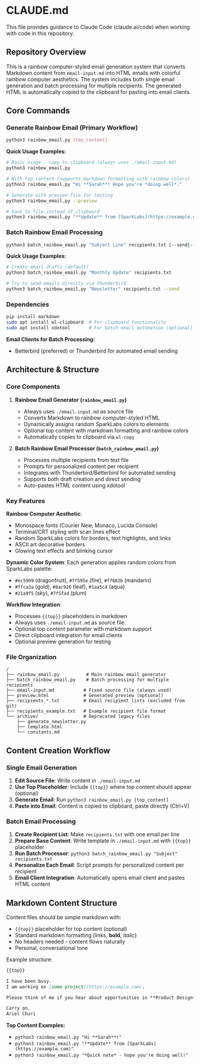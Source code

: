 # CLAUDE.md

This file provides guidance to Claude Code (claude.ai/code) when working with code in this repository.

## Repository Overview

This is a rainbow computer-styled email generation system that converts Markdown content from `email-input.md` into HTML emails with colorful rainbow computer aesthetics. The system includes both single email generation and batch processing for multiple recipients. The generated HTML is automatically copied to the clipboard for pasting into email clients.

## Core Commands

### Generate Rainbow Email (Primary Workflow)
```bash
python3 rainbow_email.py [top_content]
```

**Quick Usage Examples:**
```bash
# Basic usage - copy to clipboard (always uses ./email-input.md)
python3 rainbow_email.py

# With top content (supports markdown formatting with rainbow colors)
python3 rainbow_email.py "Hi **Sarah**! Hope you're *doing well*."

# Generate with preview file for testing
python3 rainbow_email.py --preview

# Save to file instead of clipboard
python3 rainbow_email.py "**Update** from [SparkLabs](https://example.com)" --save output.html
```

### Batch Rainbow Email Processing
```bash
python3 batch_rainbow_email.py "Subject Line" recipients.txt [--send|--drafts]
```

**Quick Usage Examples:**
```bash
# Create email drafts (default)
python3 batch_rainbow_email.py "Monthly Update" recipients.txt

# Try to send emails directly via Thunderbird
python3 batch_rainbow_email.py "Newsletter" recipients.txt --send
```

### Dependencies
```bash
pip install markdown
sudo apt install wl-clipboard  # For clipboard functionality
sudo apt install xdotool       # For batch email automation (optional)
```

**Email Clients for Batch Processing:**
- Betterbird (preferred) or Thunderbird for automated email sending

## Architecture & Structure

### Core Components

1. **Rainbow Email Generator (`rainbow_email.py`)**
   - Always uses `./email-input.md` as source file
   - Converts Markdown to rainbow computer-styled HTML
   - Dynamically assigns random SparkLabs colors to elements
   - Optional top content with markdown formatting and rainbow colors
   - Automatically copies to clipboard via `wl-copy`

2. **Batch Rainbow Email Processor (`batch_rainbow_email.py`)**
   - Processes multiple recipients from text file
   - Prompts for personalized content per recipient
   - Integrates with Thunderbird/Betterbird for automated sending
   - Supports both draft creation and direct sending
   - Auto-pastes HTML content using xdotool

### Key Features

**Rainbow Computer Aesthetic**:
- Monospace fonts (Courier New, Monaco, Lucida Console)
- Terminal/CRT styling with scan lines effect
- Random SparkLabs colors for borders, text highlights, and links
- ASCII art decorative borders
- Glowing text effects and blinking cursor

**Dynamic Color System**: Each generation applies random colors from SparkLabs palette:
- `#ec5999` (dragonfruit), `#ff595e` (fire), `#f7802b` (mandarin)
- `#ffca3a` (gold), `#8ac926` (leaf), `#1aa5c4` (aqua)
- `#21a9f5` (sky), `#7f5fad` (plum)

**Workflow Integration**: 
- Processes `{{top}}` placeholders in markdown
- Always uses `./email-input.md` as source file
- Optional top content parameter with markdown support
- Direct clipboard integration for email clients
- Optional preview generation for testing

### File Organization

```
/
├── rainbow_email.py          # Main rainbow email generator
├── batch_rainbow_email.py    # Batch processing for multiple recipients
├── email-input.md           # Fixed source file (always used)
├── preview.html             # Generated preview (optional)
├── recipients_*.txt         # Email recipient lists (excluded from git)
├── recipients_example.txt   # Example recipient file format
└── archive/                 # Deprecated legacy files
    ├── generate_newsletter.py
    ├── template.html
    └── constants.md
```

## Content Creation Workflow

### Single Email Generation
1. **Edit Source File**: Write content in `./email-input.md`
2. **Use Top Placeholder**: Include `{{top}}` where top content should appear (optional)
3. **Generate Email**: Run `python3 rainbow_email.py [top_content]`
4. **Paste into Email**: Content is copied to clipboard, paste directly (Ctrl+V)

### Batch Email Processing
1. **Create Recipient List**: Make `recipients.txt` with one email per line
2. **Prepare Base Content**: Write template in `./email-input.md` with `{{top}}` placeholder
3. **Run Batch Processor**: `python3 batch_rainbow_email.py "Subject" recipients.txt`
4. **Personalize Each Email**: Script prompts for personalized content per recipient
5. **Email Client Integration**: Automatically opens email client and pastes HTML content

## Markdown Content Structure

Content files should be simple markdown with:
- `{{top}}` placeholder for top content (optional)
- Standard markdown formatting (links, **bold**, *italic*)  
- No headers needed - content flows naturally
- Personal, conversational tone

Example structure:
```markdown
{{top}}

I have been busy.
I am working on [some project](https://example.com).

Please think of me if you hear about opportunities in **Product Design**.

Carry on,
Ariel Churi
```

**Top Content Examples:**
- `python3 rainbow_email.py "Hi **Sarah**!"`
- `python3 rainbow_email.py "**Update** from [SparkLabs](https://example.com)"`
- `python3 rainbow_email.py "*Quick note* - hope you're doing well!"`
